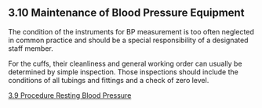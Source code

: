 ## 3.10 Maintenance of Blood Pressure Equipment

The condition of the instruments for BP measurement is too often neglected in common practice and should be a special responsibility of a designated staff member.

For the cuffs, their cleanliness and general working order can usually be determined by simple inspection. Those inspections should include the conditions of all tubings and fittings and a check of zero level.


<div class="center">
<div class="btn-group">
  <a href=":pages_path:/manuals/resting-blood-pressure/3-09-procedure.md" class="btn btn-default">
    <span class="glyphicon glyphicon-chevron-left"></span>
    3.9 Procedure
  </a>

  <a href=":pages_path:/manuals/resting-blood-pressure" class="btn btn-default">
    <span class="glyphicon glyphicon-chevron-up"></span>
    Resting Blood Pressure
  </a>
  </a>
</div>
</div>
